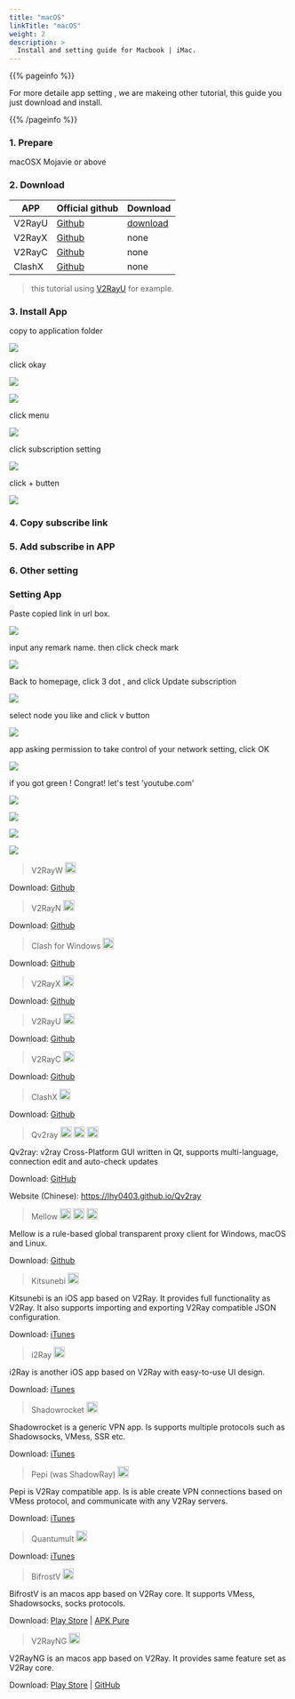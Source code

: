 ```yaml
---
title: "macOS"
linkTitle: "macOS"
weight: 2
description: >
  Install and setting guide for Macbook | iMac.
---
```


{{% pageinfo %}}

For more detaile app setting , we are makeing other tutorial, this guide you just download and install.

{{% /pageinfo %}}

### 1. Prepare

macOSX Mojavie or above

### 2. Download 

| APP                  | Official github        |  Download   |
|----------------------|--------------------------------|-------------------------------|
| V2RayU   | [Github](https://github.com/yanue/V2rayU)       | [download](http://v2red.com/files/public-docs/V2rayU.dmg) |
| V2RayX   | [Github](https://github.com/Cenmrev/V2RayX)     |  none |
| V2RayC   | [Github](https://github.com/gssdromen/V2RayC)   |  none |
| ClashX   | [Github](https://github.com/yichengchen/clashX) |  none |

> this tutorial using [V2RayU](http://v2red.com/files/public-docs/V2rayU.dmg) for example.

### 3. Install App

copy to application folder

![](/img/v2red-macos-01.jpg)

click okay

![](/img/v2red-macos-02.jpg)

![](/img/v2red-macos-03.jpg)

click menu

![](/img/v2red-macos-04.jpg)

click subscription setting

![](/img/v2red-macos-05.jpg)

click + butten

![](/img/v2red-macos-06.jpg)

### 4. Copy subscribe link


### 5. Add subscribe in APP
### 6. Other setting








### Setting App







Paste copied link in url box.

![](/img/v2red-macos-07.jpg)

input any remark name. then click check mark

![](/img/v2red-macos-08.jpg)

Back to homepage, click 3 dot , and click Update subscription

![](/img/v2red-macos-09.jpg)


select node you like and click v button

![](/img/v2red-macos-10.jpg)

app asking permission to take control of your network setting, click OK

![](/img/v2red-macos-011.jpg)

if you got green ! Congrat! let's test 'youtube.com'

![](/img/v2red-macos-012.jpg)

![](/img/v2red-macos-013.jpg)


![](/img/v2red-macos-014.jpg)

![](/img/v2red-macos-015.jpg)
































<blockquote>V2RayW <img src="https://www.v2ray.com/en/resources/win.svg" width="20" /></blockquote>
Download: <a href="https://github.com/Cenmrev/V2RayW" target="_blank" rel="noopener">Github</a>
<blockquote>V2RayN <img src="https://www.v2ray.com/en/resources/win.svg" width="20" /></blockquote>
Download: <a href="https://github.com/2dust/v2rayN" target="_blank" rel="noopener">Github</a>
<blockquote>Clash for Windows <img src="https://www.v2ray.com/en/resources/win.svg" width="20" /></blockquote>
Download: <a href="https://github.com/Fndroid/clash_for_windows_pkg" target="_blank" rel="noopener">Github</a>
<blockquote>V2RayX <img src="https://www.v2ray.com/en/resources/apple.svg" width="20" /></blockquote>
Download: <a href="https://github.com/Cenmrev/V2RayX" target="_blank" rel="noopener">Github</a>
<blockquote>V2RayU <img src="https://www.v2ray.com/en/resources/apple.svg" width="20" /></blockquote>
Download: <a href="https://github.com/yanue/V2rayU" target="_blank" rel="noopener">Github</a>
<blockquote>V2RayC <img src="https://www.v2ray.com/en/resources/apple.svg" width="20" /></blockquote>
Download: <a href="https://github.com/gssdromen/V2RayC" target="_blank" rel="noopener">Github</a>
<blockquote>ClashX <img src="https://www.v2ray.com/en/resources/apple.svg" width="20" /></blockquote>
Download: <a href="https://github.com/yichengchen/clashX" target="_blank" rel="noopener">Github</a>
<blockquote>Qv2ray <img src="https://www.v2ray.com/en/resources/win.svg" width="20" /> <img src="https://www.v2ray.com/en/resources/apple.svg" width="20" /> <img src="https://www.v2ray.com/en/resources/linux.svg" width="20" /></blockquote>
Qv2ray: v2ray Cross-Platform GUI written in Qt, supports multi-language, connection edit and auto-check updates

Download: <a href="https://github.com/lhy0403/Qv2ray" target="_blank" rel="noopener">GitHub</a>

Website (Chinese): <a href="https://lhy0403.github.io/Qv2ray" target="_blank" rel="noopener">https://lhy0403.github.io/Qv2ray</a>
<blockquote>Mellow <img src="https://www.v2ray.com/en/resources/win.svg" width="20" /> <img src="https://www.v2ray.com/en/resources/apple.svg" width="20" /> <img src="https://www.v2ray.com/en/resources/linux.svg" width="20" /></blockquote>
Mellow is a rule-based global transparent proxy client for Windows, macOS and Linux.

Download: <a href="https://github.com/mellow-io/mellow" target="_blank" rel="noopener">Github</a>
<blockquote>Kitsunebi <img src="https://www.v2ray.com/en/resources/ios.svg" width="20" /></blockquote>
Kitsunebi is an iOS app based on V2Ray. It provides full functionality as V2Ray. It also supports importing and exporting V2Ray compatible JSON configuration.

Download: <a href="https://itunes.apple.com/us/app/kitsunebi-proxy-utility/id1446584073?mt=8" target="_blank" rel="noopener">iTunes</a>
<blockquote>i2Ray <img src="https://www.v2ray.com/en/resources/ios.svg" width="20" /></blockquote>
i2Ray is another iOS app based on V2Ray with easy-to-use UI design.

Download: <a href="https://itunes.apple.com/us/app/i2ray/id1445270056?mt=8" target="_blank" rel="noopener">iTunes</a>
<blockquote>Shadowrocket <img src="https://www.v2ray.com/en/resources/ios.svg" width="20" /></blockquote>
Shadowrocket is a generic VPN app. Is supports multiple protocols such as Shadowsocks, VMess, SSR etc.

Download: <a href="https://itunes.apple.com/us/app/shadowrocket/id932747118?mt=8" target="_blank" rel="noopener">iTunes</a>
<blockquote>Pepi (was ShadowRay) <img src="https://www.v2ray.com/en/resources/ios.svg" width="20" /></blockquote>
Pepi is V2Ray compatible app. Is is able create VPN connections based on VMess protocol, and communicate with any V2Ray servers.

Download: <a href="https://itunes.apple.com/us/app/pepi/id1283082051?mt=8" target="_blank" rel="noopener">iTunes</a>
<blockquote>Quantumult <img src="https://www.v2ray.com/en/resources/ios.svg" width="20" /></blockquote>
Download: <a href="https://itunes.apple.com/us/app/quantumult/id1252015438?mt=8" target="_blank" rel="noopener">iTunes</a>
<blockquote>BifrostV <img src="https://www.v2ray.com/en/resources/macos.svg" width="20" /></blockquote>
BifrostV is an macos app based on V2Ray core. It supports VMess, Shadowsocks, socks protocols.

Download: <a href="https://play.google.com/store/apps/details?id=com.github.dawndiy.bifrostv" target="_blank" rel="noopener">Play Store</a> | <a href="https://apkpure.com/bifrostv/com.github.dawndiy.bifrostv" target="_blank" rel="noopener">APK Pure</a>
<blockquote>V2RayNG <img src="https://www.v2ray.com/en/resources/macos.svg" width="20" /></blockquote>
V2RayNG is an macos app based on V2Ray. It provides same feature set as V2Ray core.

Download: <a href="https://play.google.com/store/apps/details?id=com.v2ray.ang" target="_blank" rel="noopener">Play Store</a> | <a href="https://github.com/2dust/v2rayNG" target="_blank" rel="noopener">GitHub</a>

